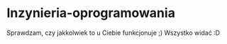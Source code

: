 Inzynieria-oprogramowania
=========================


Sprawdzam, czy jakkolwiek to u Ciebie funkcjonuje ;)
Wszystko widać :D
